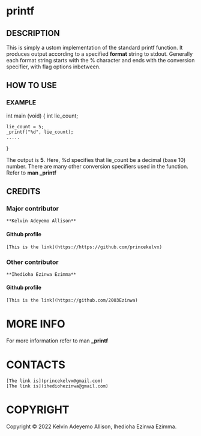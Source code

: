 # printf


## DESCRIPTION
This is simply a ustom implementation of the standard printf function. It produces output according to a specified **format** string to stdout. Generally each format string starts with the % character and ends with the conversion specifier, with flag options inbetween.


## HOW TO USE

### EXAMPLE
int main (void)
{
	int lie_count;

	lie_count = 5;
	_printf("%d", lie_count);
	.....
}

The output is **5**.
Here, %d specifies that lie_count be a decimal (base 10) number.
There are many other conversion specifiers used in the function. Refer to **man _printf**


## CREDITS

### Major contributor
	**Kelvin Adeyemo Allison**
#### Github profile
	[This is the link](https://https://github.com/princekelvx)

### Other contributor
	**Ihedioha Ezinwa Ezimma**
#### Github profile
	[This is the link](https://github.com/2003Ezinwa)


# MORE INFO
For more information refer to man **_printf**


# CONTACTS
	[The link is](princekelvx@gmail.com)
	[The link is](ihediohezinwa@gmail.com)


# COPYRIGHT
Copyright © 2022 Kelvin Adeyemo Allison, Ihedioha Ezinwa Ezimma.
